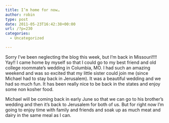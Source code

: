 ```yaml
---
title: I’m home for now…
author: robin
type: post
date: 2011-05-23T16:42:38+00:00
url: /?p=230
categories:
  - Uncategorized

---
```

Sorry I&#8217;ve been neglecting the blog this week, but I&#8217;m back in Missouri!!!! Yay!! I came home by myself so that I could go to my best friend and old college roommate&#8217;s wedding in Columbia, MO. I had such an amazing weekend and was so excited that my little sister could join me (since Michael had to stay back in Jerusalem). It was a beautiful wedding and we had so much fun. It has been really nice to be back in the states and enjoy some non kosher food.

Michael will be coming back in early June so that we can go to his brother&#8217;s wedding and then it&#8217;s back to Jerusalem for both of us. But for right now I&#8217;m going to enjoy time with family and friends and soak up as much meat and dairy in the same meal as I can.
